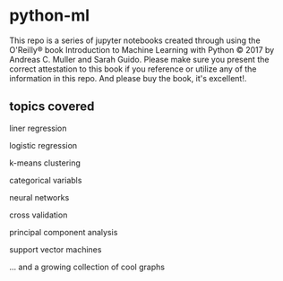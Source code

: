 # python-ml

This repo is a series of jupyter notebooks created through using the O'Reilly® book Introduction to Machine Learning with Python © 2017 by Andreas C. Muller and Sarah Guido. 
Please make sure you present the correct attestation to this book if you reference or utilize any of the information in this repo. 
And please buy the book, it's excellent!. 

## topics covered 

liner regression

logistic regression

k-means clustering

categorical variabls

neural networks

cross validation

principal component analysis

support vector machines

... and a growing collection of cool graphs
